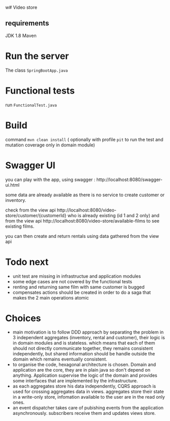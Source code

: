 
w# Video store

## requirements
JDK 1.8
Maven

# Run the server

The class `SpringBootApp.java`

# Functional tests

run `FunctionalTest.java`

# Build
command `mvn clean install` ( optionally with profile `pit` to run
 the test and mutation coverage only in domain module)
 
# Swagger UI
you can play with the app, using swagger : http://localhost:8080/swagger-ui.html

some data are already available as there is no service to create customer or inventory.

check from the view api http://localhost:8080/video-store/customer/{customerId} who is already existing
(id 1 and 2 only)
and from the view api http://localhost:8080/video-store/available-films to see existing films.

you can then create and return rentals using data gathered from the view api

# Todo next
- unit test are missing in infrastructue and application modules
- some edge cases are not covered by the functional tests
- renting and returning same film with same customer is bugged
- compensates actions should be created in order to do a saga that makes the 2 main operations atomic

# Choices
- main motivation is to follow DDD approach by separating the problem in 3 independent aggregates 
(inventory, rental and customer), their logic is in domain modules and is stateless. which means that each
of them should not directly communicate together, they remains consistent independently, but shared information
should be handle outside the domain which remains eventually consistent.
- to organise the code, hexagonal architecture is chosen. Domain and application are the core, they are in plain 
java so don't depend on anything. Application supervise the logic of the domain and provides some interfaces that
are implemented by the infrastructure.
- as each aggregates store his data independently, CQRS approach is used for crossing aggregates data in views.
aggregates store their state in a write-only store, infomation available to the user are in the read only ones.
- an event dispatcher takes care of pubishing events from the application asynchronously. subscribers receive them and 
updates views store.
